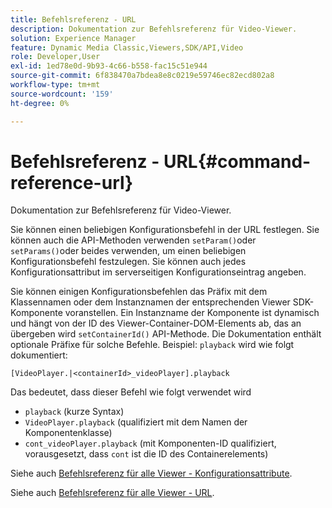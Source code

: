 ```yaml
---
title: Befehlsreferenz - URL
description: Dokumentation zur Befehlsreferenz für Video-Viewer.
solution: Experience Manager
feature: Dynamic Media Classic,Viewers,SDK/API,Video
role: Developer,User
exl-id: 1ed78e0d-9b93-4c66-b558-fac15c51e944
source-git-commit: 6f838470a7bdea8e8c0219e59746ec82ecd802a8
workflow-type: tm+mt
source-wordcount: '159'
ht-degree: 0%

---
```


# Befehlsreferenz - URL{#command-reference-url}

Dokumentation zur Befehlsreferenz für Video-Viewer.

Sie können einen beliebigen Konfigurationsbefehl in der URL festlegen. Sie können auch die API-Methoden verwenden `setParam()`oder `setParams()`oder beides verwenden, um einen beliebigen Konfigurationsbefehl festzulegen. Sie können auch jedes Konfigurationsattribut im serverseitigen Konfigurationseintrag angeben.

Sie können einigen Konfigurationsbefehlen das Präfix mit dem Klassennamen oder dem Instanznamen der entsprechenden Viewer SDK-Komponente voranstellen. Ein Instanzname der Komponente ist dynamisch und hängt von der ID des Viewer-Container-DOM-Elements ab, das an übergeben wird `setContainerId()` API-Methode. Die Dokumentation enthält optionale Präfixe für solche Befehle. Beispiel: `playback` wird wie folgt dokumentiert:

```
[VideoPlayer.|<containerId>_videoPlayer].playback
```

Das bedeutet, dass dieser Befehl wie folgt verwendet wird

* `playback` (kurze Syntax)
* `VideoPlayer.playback` (qualifiziert mit dem Namen der Komponentenklasse)
* `cont_videoPlayer.playback` (mit Komponenten-ID qualifiziert, vorausgesetzt, dass `cont` ist die ID des Containerelements)

Siehe auch [Befehlsreferenz für alle Viewer - Konfigurationsattribute](../../../r-html5-viewer-20-cmdref-configattrib/r-html5-viewer-20-cmdref-configattrib.md#concept-850e0f2c49b949deb7cfbfd330d329bd).

Siehe auch [Befehlsreferenz für alle Viewer - URL](../../../c-html5-viewer-20-cmdref-url/c-html5-viewer-20-cmdref-url.md#concept-9b337f349b7b406b8c33c7ee96b3e226).
